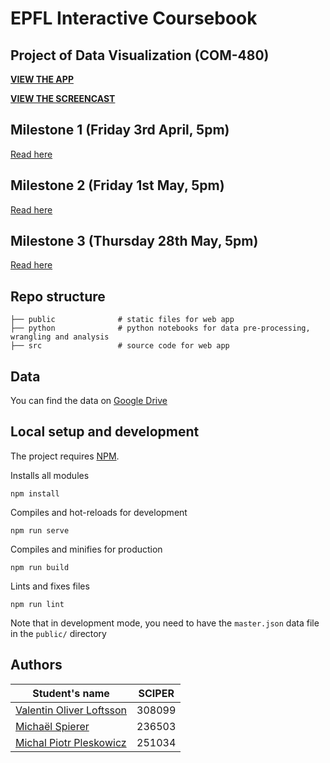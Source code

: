 # EPFL Interactive Coursebook
## Project of Data Visualization (COM-480)

[**VIEW THE APP**](http://epfl.space)

[**VIEW THE SCREENCAST**](
https://youtu.be/FY7176yZnPM)

## Milestone 1 (Friday 3rd April, 5pm)
[Read here](milestone1.md)

## Milestone 2 (Friday 1st May, 5pm)
[Read here](milestone2.pdf)

## Milestone 3 (Thursday 28th May, 5pm)
[Read here](milestone3.pdf)

## Repo structure

    ├── public              # static files for web app
    ├── python              # python notebooks for data pre-processing, wrangling and analysis
    ├── src                 # source code for web app


## Data
You can find the data on [Google Drive](https://drive.google.com/file/d/1nTmosly1uZh_QjDW_yg-4B1QVKLlhSJR/view?usp=sharing)

## Local setup and development
The project requires [NPM](https://npmjs.com/).

Installs all modules
```
npm install
```

Compiles and hot-reloads for development
```
npm run serve
```

Compiles and minifies for production
```
npm run build
```

Lints and fixes files
```
npm run lint
```

Note that in development mode, you need to have the `master.json` data file in the `public/` directory

## Authors

| Student's name | SCIPER |
| -------------- | ------ |
| [Valentin Oliver Loftsson](valentin.loftsson@epfl.ch) | 308099 |
| [Michaël Spierer](michael.spierer@epfl.ch) | 236503 |
| [Michal Piotr Pleskowicz](michal.pleskowicz@epfl.ch) | 251034 |
